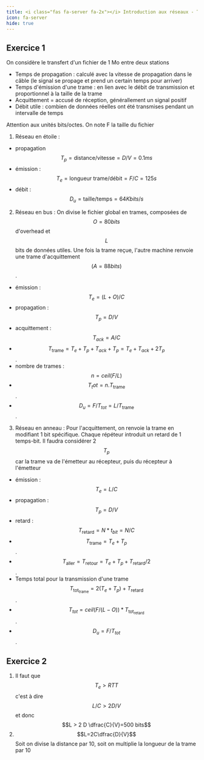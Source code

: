 ```yaml
---
title: <i class="fas fa-server fa-2x"></i> Introduction aux réseaux - TD1 
icon: fa-server
hide: true
---
```

<script type="text/javascript" async
  src="https://cdn.mathjax.org/mathjax/latest/MathJax.js?config=TeX-MML-AM_CHTML">
</script>
 
## Exercice 1 
On considère le transfert d'un fichier de 1 Mo entre deux stations 
* Temps de propagation : calculé avec la vitesse de propagation dans le câble
  (le signal se propage et prend un certain temps pour arriver)
* Temps d'émission d'une trame : en lien avec le débit de transmission et
  proportionnel à la taille de la trame
* Acquittement = accusé de réception, générallement un signal positif
* Débit utile : combien de données réelles ont été transmises pendant un
  intervalle de temps 
  
Attention aux unités bits/octes. On note F la taille du fichier 

1. Réseau en étoile : 
* propagation $$T_p = \text{distance}/\text{vitesse} = D/V = 0.1ms$$
* émission : $$T_e = \text{longueur trame}/\text{débit} = F/C = 125 s$$
* débit : $$D_u = \text{taille}/\text{temps}=64 Kbits/s$$

2. Réseau en bus : On divise le fichier global en trames, composées de $$O=80
   bits$$ d'overhead et $$L$$ bits de données utiles. Une fois la trame reçue,
   l'autre machine renvoie une trame d'acquittement $$(A=88 bits)$$.
* émission : $$T_e = (L+O)/C$$
* propagation : $$T_p = D/V$$
* acquittement : $$T_{ack}=A/C$$ 
* $$T_{\text{trame}}=T_e + T_p + T_{ack} + T_p = T_e + T_{ack} + 2T_p$$.
* nombre de trames : $$n=ceil(F/L)$$
* $$T_tot = n.T_{\text{trame}}$$.
* $$D_u = F/T_{tot} = L/T_{\text{trame}}$$.

3. Réseau en anneau : Pour l'acquittement, on renvoie la trame en modifiant 1
bit spécifique. Chaque répéteur introduit un retard de 1 temps-bit. Il faudra
considérer 2 $$T_p$$ car la trame va de l'émetteur au récepteur, puis du
récepteur à l'émetteur 
* émission : $$T_e = L/C$$
* propagation : $$T_p = D/V$$
* retard : $$T_{\text{retard}} = N * t_{bit} = N/C$$
* $$T_{\text{trame}} = T_e + T_p$$.
* $$T_{\text{aller}}=T_{\text{retour}}= T_e + T_p + T_{\text{retard}}/2$$.
* Temps total pour la transmission d'une trame
  $$T_{\text{tot}_\text{trame}}=2(T_e +T_p)+T_{\text{retard}}$$. 
* $$T_{tot}=ceil(F/(L-O))*T_{\text{tot}_\text{retard}}$$.
* $$D_u = F/T_{tot}$$.

## Exercice 2
1. Il faut que $$T_e > RTT$$ c'est à dire $$L/C > 2D/V$$ et donc $$L > 2 D
\dfrac{C}{V}=500 bits$$ 
2. $$L=2C\dfrac{D}{V}$$ Soit on divise la distance par 10, soit on multiplie la
   longueur de la trame par 10 
   
